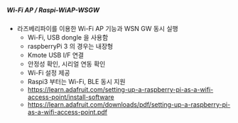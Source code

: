 
##### Wi-Fi AP / Raspi-WiAP-WSGW

- 라즈베리파이를 이용한 Wi-Fi AP 기능과 WSN GW 동시 실행
  - Wi-Fi, USB dongle 을 사용함
  - raspberryPi 3 의 경우는 내장형 
  - Kmote USB I/F 연결 
  - 안정성 확인, 시리얼 연동 확인
  - Wi-Fi 설정 제공
  - Raspi3 부터는 Wi-Fi, BLE 동시 지원
  - https://learn.adafruit.com/setting-up-a-raspberry-pi-as-a-wifi-access-point/install-software
  - https://learn.adafruit.com/downloads/pdf/setting-up-a-raspberry-pi-as-a-wifi-access-point.pdf

